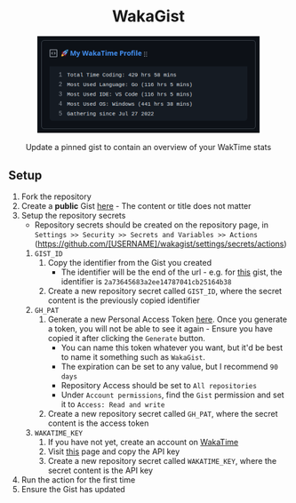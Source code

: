 <h1 style="text-align: center;">WakaGist</h1>

<p align="center">
  <img width="400" src="https://raw.githubusercontent.com/jeepies/wakagist/refs/heads/main/preview.png">
  <p align="center">Update a pinned gist to contain an overview of your WakTime stats</p>
</p>

## Setup

1. Fork the repository
2. Create a **public** Gist [here](https://gist.github.com/) - The content or title does not matter
3. Setup the repository secrets
   - Repository secrets should be created on the repository page, in `Settings >> Security >> Secrets and Variables >> Actions` (https://github.com/[USERNAME]/wakagist/settings/secrets/actions)
   1. `GIST_ID`
      1. Copy the identifier from the Gist you created
         - The identifier will be the end of the url - e.g. for [this](https://gist.github.com/jeepies/2a73645683a2ee14787041cb25164b38) gist, the identifier is `2a73645683a2ee14787041cb25164b38`
      2. Create a new repository secret called `GIST_ID`, where the secret content is the previously copied identifier
   2. `GH_PAT`
      1. Generate a new Personal Access Token [here](https://github.com/settings/personal-access-tokens/new). Once you generate a token, you will not be able to see it again - Ensure you have copied it after clicking the `Generate` button.
         - You can name this token whatever you want, but it'd be best to name it something such as `WakaGist`.
         - The expiration can be set to any value, but I recommend `90 days`
         - Repository Access should be set to `All repositories`
         - Under `Account permissions`, find the `Gist` permission and set it to `Access: Read and write`
      2. Create a new repository secret called `GH_PAT`, where the secret content is the access token
   3. `WAKATIME_KEY`
      1. If you have not yet, create an account on [WakaTime](https://wakatime.com)
      2. Visit [this](https://wakatime.com/settings/api-key) page and copy the API key
      3. Create a new repository secret called `WAKATIME_KEY`, where the secret content is the API key
4. Run the action for the first time
5. Ensure the Gist has updated